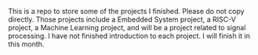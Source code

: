 This is a repo to store some of the projects I finished. Please do not copy directly. Those projects include a Embedded System project, a RISC-V project, a Machine Learning project, and will be a project related to signal processing. 
I have not finished introduction to each project. I will finish it in this month. 
